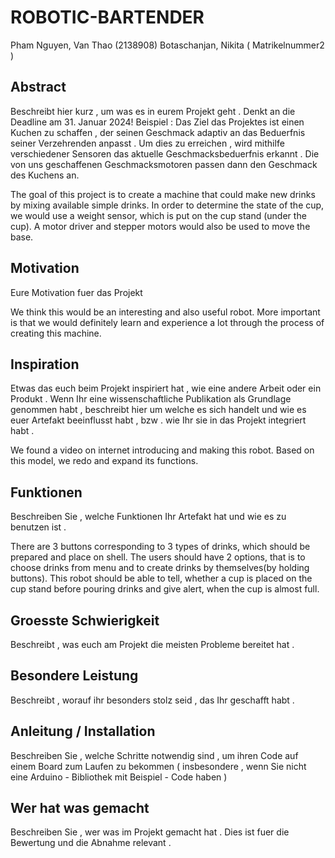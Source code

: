 # ROBOTIC-BARTENDER
Pham Nguyen, Van Thao (2138908)
Botaschanjan, Nikita ( Matrikelnummer2 )

## Abstract
Beschreibt hier kurz , um was es in eurem Projekt geht . Denkt an die Deadline am 31. Januar 2024! Beispiel :
Das Ziel das Projektes ist einen Kuchen zu schaffen , der seinen Geschmack adaptiv an das Beduerfnis seiner Verzehrenden anpasst . Um dies zu erreichen , wird mithilfe verschiedener Sensoren das aktuelle Geschmacksbeduerfnis erkannt . Die von uns geschaffenen Geschmacksmotoren passen dann den Geschmack des Kuchens an.

The goal of this project is to create a machine that could make new drinks by mixing available simple drinks. In order to determine the state of the cup, we would use a weight sensor, which is put on the cup stand (under the cup). A motor driver and stepper motors would also be used to move the base.

## Motivation
Eure Motivation fuer das Projekt

We think this would be an interesting and also useful robot. More important is that we would definitely learn and experience a lot through the process of creating this machine. 

## Inspiration
Etwas das euch beim Projekt inspiriert hat , wie eine andere Arbeit oder ein Produkt . Wenn Ihr eine wissenschaftliche Publikation als Grundlage genommen habt , beschreibt hier um welche es sich handelt und wie es euer Artefakt beeinflusst habt , bzw . wie Ihr sie in das Projekt integriert habt .

We found a video on internet introducing and making this robot. Based on this model, we redo and expand its functions.

## Funktionen
Beschreiben Sie , welche Funktionen Ihr Artefakt hat und wie es zu benutzen ist .

There are 3 buttons corresponding to 3 types of drinks, which should be prepared and place on shell.
The users should have 2 options, that is to choose drinks from menu and to create drinks by themselves(by holding buttons). This robot should be able to tell, whether  a cup is placed on the cup stand before pouring drinks and give alert, when the cup is almost full.
## Groesste Schwierigkeit
Beschreibt , was euch am Projekt die meisten Probleme bereitet hat .
## Besondere Leistung
Beschreibt , worauf ihr besonders stolz seid , das Ihr geschafft habt .
## Anleitung / Installation
Beschreiben Sie , welche Schritte notwendig sind , um ihren Code auf einem Board zum Laufen
zu bekommen ( insbesondere , wenn Sie nicht eine Arduino - Bibliothek mit Beispiel - Code
haben )
## Wer hat was gemacht
Beschreiben Sie , wer was im Projekt gemacht hat . Dies ist fuer die Bewertung und die
Abnahme relevant .
